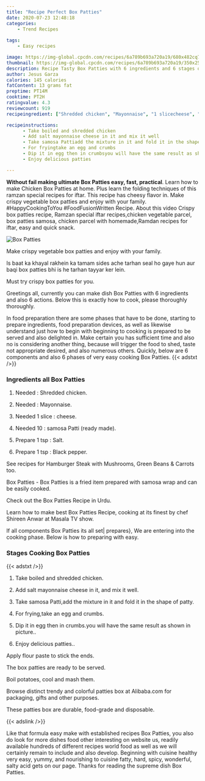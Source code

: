 ```yaml
---
title: "Recipe Perfect Box Patties"
date: 2020-07-23 12:48:18
categories:
    - Trend Recipes
    
tags:
    - Easy recipes

image: https://img-global.cpcdn.com/recipes/6a789b693a720a19/680x482cq70/box-patties-recipe-main-photo.jpg
thumbnail: https://img-global.cpcdn.com/recipes/6a789b693a720a19/350x250cq70/box-patties-recipe-main-photo.jpg
description: Recipe Tasty Box Patties with 6 ingredients and 6 stages of easy cooking.
author: Jesus Garza
calories: 145 calories
fatContent: 13 grams fat
preptime: PT14M
cooktime: PT2H
ratingvalue: 4.3
reviewcount: 919
recipeingredient: ["Shredded chicken", "Mayonnaise", "1 slicecheese", "10samosa Patti ready made", "1 tspSalt", "1 tspBlack pepper"]

recipeinstructions: 
      - Take boiled and shredded chicken 
      - Add salt mayonnaise cheese in it and mix it well 
      - Take samosa Pattiadd the mixture in it and fold it in the shape of patty 
      - For fryingtake an egg and crumbs 
      - Dip it in egg then in crumbsyou will have the same result as shown in picture 
      - Enjoy delicious patties

---
```




**Without fail making ultimate Box Patties easy, fast, practical**. Learn how to make Chicken Box Patties at home. Plus learn the folding techniques of this ramzan special recipes for iftar. This recipe has cheesy flavor in. Make crispy vegetable box patties and enjoy with your family. #HappyCookingToYou #FoodFusionWritten Recipe. About this video Crispy box patties recipe, Ramzan special iftar recipes,chicken vegetable parcel, box patties samosa, chicken parcel with homemade,Ramdan recipes for iftar, easy and quick snack.


![Box Patties](https://img-global.cpcdn.com/recipes/6a789b693a720a19/680x482cq70/box-patties-recipe-main-photo.jpg "Box Patties")



Make crispy vegetable box patties and enjoy with your family.

Is baat ka khayal rakhein ka tamam sides ache tarhan seal ho gaye hun aur baqi box patties bhi is he tarhan tayyar ker lein.

Must try crispy box patties for you.


Greetings all, currently you can make dish Box Patties with 6 ingredients and also 6 actions. Below this is exactly how to cook, please thoroughly thoroughly.

In food preparation there are some phases that have to be done, starting to prepare ingredients, food preparation devices, as well as likewise understand just how to begin with beginning to cooking is prepared to be served and also delighted in. Make certain you has sufficient time and also no is considering another thing, because will trigger the food to shed, taste not appropriate desired, and also numerous others. Quickly, below are 6 components and also 6 phases of very easy cooking Box Patties.
{{< adstxt />}}

### Ingredients all Box Patties


1. Needed  : Shredded chicken.

1. Needed  : Mayonnaise.

1. Needed 1 slice : cheese.

1. Needed 10 : samosa Patti (ready made).

1. Prepare 1 tsp : Salt.

1. Prepare 1 tsp : Black pepper.


See recipes for Hamburger Steak with Mushrooms, Green Beans &amp; Carrots too.

Box Patties - Box Patties is a fried item prepared with samosa wrap and can be easily cooked.

Check out the Box Patties Recipe in Urdu.

Learn how to make best Box Patties Recipe, cooking at its finest by chef Shireen Anwar at Masala TV show.


If all components Box Patties its all set| prepares}, We are entering into the cooking phase. Below is how to preparing with easy.

### Stages Cooking Box Patties

{{< adstxt />}}


1. Take boiled and shredded chicken.



1. Add salt mayonnaise cheese in it, and mix it well.



1. Take samosa Patti,add the mixture in it and fold it in the shape of patty.



1. For frying,take an egg and crumbs.



1. Dip it in egg then in crumbs.you will have the same result as shown in picture..



1. Enjoy delicious patties..




Apply flour paste to stick the ends.

The box patties are ready to be served.

Boil potatoes, cool and mash them.

Browse distinct trendy and colorful patties box at Alibaba.com for packaging, gifts and other purposes.

These patties box are durable, food-grade and disposable.


{{< adslink />}}

Like that formula easy make with established recipes Box Patties, you also do look for more dishes food other interesting on website us, readily available hundreds of different recipes world food as well as we will certainly remain to include and also develop. Beginning with cuisine healthy very easy, yummy, and nourishing to cuisine fatty, hard, spicy, wonderful, salty acid gets on our page. Thanks for reading the supreme dish Box Patties.
